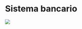 
# Sistema bancario

![](https://raw.githubusercontent.com/alexis25yo/sistema-bancario/main/sistemaRamas.png)

